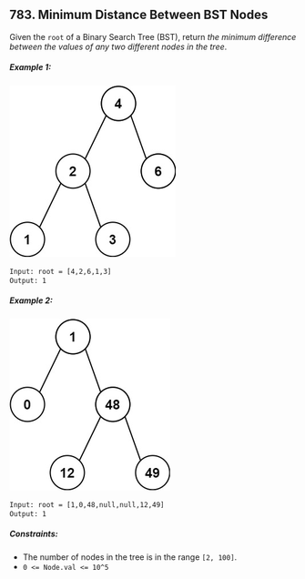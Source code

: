 ## 783. Minimum Distance Between BST Nodes

Given the ```root``` of a Binary Search Tree (BST), return *the minimum difference between the values of any two different nodes in the tree*.

##### Example 1:

![Example 1](images/example1.jpg)

```
Input: root = [4,2,6,1,3]
Output: 1
```
##### Example 2:

![Example 2](images/example2.jpg)

```
Input: root = [1,0,48,null,null,12,49]
Output: 1
```

##### Constraints:

* The number of nodes in the tree is in the range ```[2, 100]```.
* ```0 <= Node.val <= 10^5```